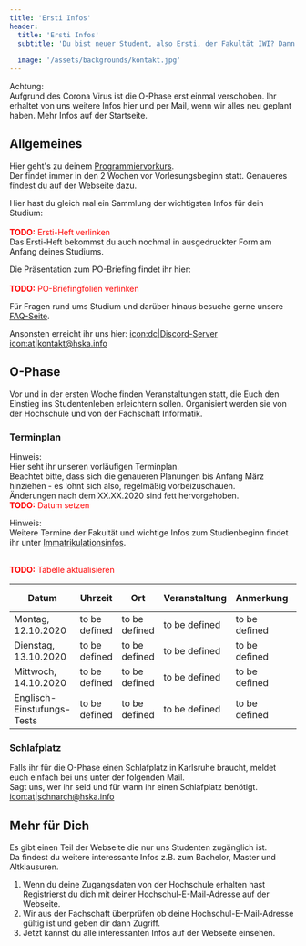 ```yaml
---
title: 'Ersti Infos'
header:
  title: 'Ersti Infos'
  subtitle: 'Du bist neuer Student, also Ersti, der Fakultät IWI? Dann bist du hier gold richtig. Hier findest du alle wichtigen Infos zu den ersten Tagen für dich an der Hochschule!'
  
  image: '/assets/backgrounds/kontakt.jpg'
---
```

Achtung:<br />
Aufgrund des Corona Virus ist die O-Phase erst einmal verschoben. Ihr erhaltet von uns weitere Infos hier und per Mail, wenn wir alles neu geplant haben. Mehr Infos auf der Startseite.

## Allgemeines
Hier geht's zu deinem [Programmiervorkurs](/).<br />
Der findet immer in den 2 Wochen vor Vorlesungsbeginn statt. Genaueres findest du auf der Webseite dazu.

Hier hast du gleich mal ein Sammlung der wichtigsten Infos für dein Studium:<br />
<br /><span style="color:red">**TODO:** Ersti-Heft verlinken</span><br />
Das Ersti-Heft bekommst du auch nochmal in ausgedruckter Form am Anfang deines Studiums. 

Die Präsentation zum PO-Briefing findet ihr hier:<br />
<br /><span style="color:red">**TODO:** PO-Briefingfolien verlinken</span><br />

Für Fragen rund ums Studium und darüber hinaus besuche gerne unsere [FAQ-Seite](faq).

Ansonsten erreicht ihr uns hier:
[icon:dc|Discord-Server](https://discord.gg/Ud5KQnz)
[icon:at|kontakt@hska.info](kontakt@hska.info)


## O-Phase

Vor und in der ersten Woche finden Veranstaltungen statt, die Euch den Einstieg ins Studentenleben erleichtern sollen.
Organisiert werden sie von der Hochschule und von der Fachschaft Informatik.

### Terminplan
Hinweis:<br />
Hier seht ihr unseren vorläufigen Terminplan.<br />
Beachtet bitte, dass sich die genaueren Planungen bis Anfang März hinziehen - es lohnt sich also, regelmäßig vorbeizuschauen.<br />
Änderungen nach dem XX.XX.2020 sind fett hervorgehoben.
<br /><span style="color:red">**TODO:** Datum setzen</span>


Hinweis:<br />
Weitere Termine der Fakultät und wichtige Infos zum Studienbeginn findet ihr unter [Immatrikulationsinfos](https://www.hs-karlsruhe.de/immatrikulationsinfos.html).

<br /><span style="color:red">**TODO:** Tabelle aktualisieren</span><br />

| Datum | Uhrzeit | Ort | Veranstaltung | Anmerkung | Empfohlen für |
| ----------- | ----------- | ----------- | ----------- | ----------- | ----------- |
| Montag, 12.10.2020 | to be defined | to be defined | to be defined | to be defined | to be defined | 
| Dienstag, 13.10.2020 | to be defined | to be defined | to be defined | to be defined | to be defined |
| Mittwoch, 14.10.2020 | to be defined | to be defined | to be defined | to be defined | to be defined |
| Englisch-Einstufungs-Tests | to be defined | to be defined | to be defined | to be defined | to be defined | 


### Schlafplatz
Falls ihr für die O-Phase einen Schlafplatz in Karlsruhe braucht, meldet euch einfach bei uns unter der folgenden Mail.<br />
Sagt uns, wer ihr seid und für wann ihr einen Schlafplatz benötigt.
[icon:at|schnarch@hska.info](schnarch@hska.info)

## Mehr für Dich
Es gibt einen Teil der Webseite die nur uns Studenten zugänglich ist.<br />
Da findest du weitere interessante Infos z.B. zum Bachelor, Master und Altklausuren.

1. Wenn du deine Zugangsdaten von der Hochschule erhalten hast Registrierst du dich mit deiner Hochschul-E-Mail-Adresse auf der Webseite.
2. Wir aus der Fachschaft überprüfen ob deine Hochschul-E-Mail-Adresse gültig ist und geben dir dann Zugriff.
3. Jetzt kannst du alle interessanten Infos auf der Webseite einsehen.

